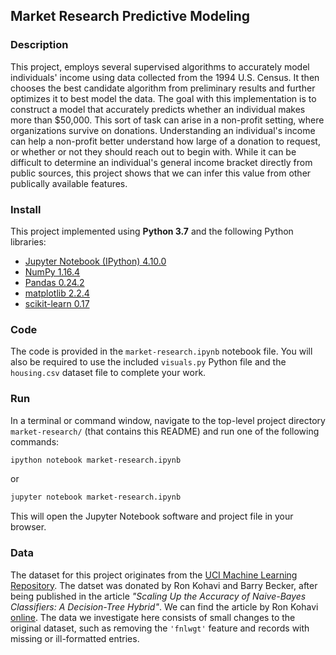 ## Market Research Predictive Modeling

### Description

This project, employs several supervised algorithms to accurately model individuals' income using data collected from the 1994 U.S. Census. It then chooses the best candidate algorithm from preliminary results and further optimizes it to best model the data. The goal with this implementation is to construct a model that accurately predicts whether an individual makes more than $50,000. This sort of task can arise in a non-profit setting, where organizations survive on donations. Understanding an individual's income can help a non-profit better understand how large of a donation to request, or whether or not they should reach out to begin with. While it can be difficult to determine an individual's general income bracket directly from public sources, this project shows that we can infer this value from other publically available features.

### Install

This project implemented using **Python 3.7** and the following Python libraries:

- [Jupyter Notebook (IPython) 4.10.0](https://ipython.org/)
- [NumPy 1.16.4](http://www.numpy.org/)
- [Pandas 0.24.2](http://pandas.pydata.org/)
- [matplotlib 2.2.4](http://matplotlib.org/)
- [scikit-learn 0.17](http://scikit-learn.org/stable/)

### Code

The code is provided in the `market-research.ipynb` notebook file. You will also be required to use the included `visuals.py` Python file and the `housing.csv` dataset file to complete your work.

### Run

In a terminal or command window, navigate to the top-level project directory `market-research/` (that contains this README) and run one of the following commands:

```bash
ipython notebook market-research.ipynb
```  
or
```bash
jupyter notebook market-research.ipynb
```

This will open the Jupyter Notebook software and project file in your browser.

### Data

The dataset for this project originates from the [UCI Machine Learning Repository](https://archive.ics.uci.edu/ml/datasets/Census+Income). The datset was donated by Ron Kohavi and Barry Becker, after being published in the article _"Scaling Up the Accuracy of Naive-Bayes Classifiers: A Decision-Tree Hybrid"_. We can find the article by Ron Kohavi [online](https://www.aaai.org/Papers/KDD/1996/KDD96-033.pdf). The data we investigate here consists of small changes to the original dataset, such as removing the `'fnlwgt'` feature and records with missing or ill-formatted entries.
